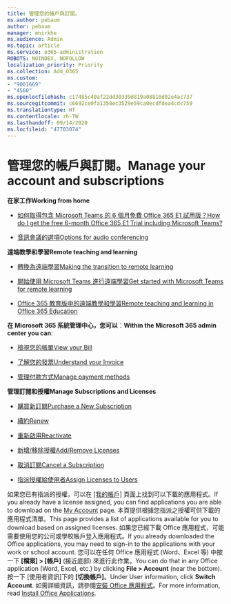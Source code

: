 ```yaml
---
title: 管理您的帳戶與訂閱。
ms.author: pebaum
author: pebaum
manager: mnirkhe
ms.audience: Admin
ms.topic: article
ms.service: o365-administration
ROBOTS: NOINDEX, NOFOLLOW
localization_priority: Priority
ms.collection: Adm_O365
ms.custom:
- "9001669"
- "4560"
ms.openlocfilehash: c17485c40af22dd30339d819a08818d02e4ac737
ms.sourcegitcommit: c6692ce0fa1358ec3529e59ca0ecdfdea4cdc759
ms.translationtype: HT
ms.contentlocale: zh-TW
ms.lasthandoff: 09/14/2020
ms.locfileid: "47703074"
---
```

# <a name="manage-your-account-and-subscriptions"></a><span data-ttu-id="6ebb2-102">管理您的帳戶與訂閱。</span><span class="sxs-lookup"><span data-stu-id="6ebb2-102">Manage your account and subscriptions</span></span>

<span data-ttu-id="6ebb2-103">**在家工作**</span><span class="sxs-lookup"><span data-stu-id="6ebb2-103">**Working from home**</span></span>
- [<span data-ttu-id="6ebb2-104">如何取得包含 Microsoft Teams 的 6 個月免費 Office 365 E1 試用版？</span><span class="sxs-lookup"><span data-stu-id="6ebb2-104">How do I get the free 6-month Office 365 E1 Trial including Microsoft Teams?</span></span>](https://docs.microsoft.com/MicrosoftTeams/e1-trial-license)

- [<span data-ttu-id="6ebb2-105">音訊會議的選項</span><span class="sxs-lookup"><span data-stu-id="6ebb2-105">Options for audio conferencing</span></span>](https://docs.microsoft.com/alchemyinsights/options-for-audio-conferencing)

<span data-ttu-id="6ebb2-106">**遠端教學和學習**</span><span class="sxs-lookup"><span data-stu-id="6ebb2-106">**Remote teaching and learning**</span></span>

- [<span data-ttu-id="6ebb2-107">轉換為遠端學習</span><span class="sxs-lookup"><span data-stu-id="6ebb2-107">Making the transition to remote learning</span></span>](https://www.microsoft.com/education/remote-learning)

- [<span data-ttu-id="6ebb2-108">開始使用 Microsoft Teams 進行遠端學習</span><span class="sxs-lookup"><span data-stu-id="6ebb2-108">Get started with Microsoft Teams for remote learning</span></span>](https://docs.microsoft.com/MicrosoftTeams/remote-learning-edu)

- [<span data-ttu-id="6ebb2-109">Office 365 教育版中的遠端教學和學習</span><span class="sxs-lookup"><span data-stu-id="6ebb2-109">Remote teaching and learning in Office 365 Education</span></span>](https://docs.microsoft.com/MicrosoftTeams/remote-learning-edu)

<span data-ttu-id="6ebb2-110">**在 Microsoft 365 系統管理中心，您可以**：</span><span class="sxs-lookup"><span data-stu-id="6ebb2-110">**Within the Microsoft 365 admin center you can**:</span></span> 

- [<span data-ttu-id="6ebb2-111">檢視您的帳單</span><span class="sxs-lookup"><span data-stu-id="6ebb2-111">View your Bill</span></span>](https://docs.microsoft.com/microsoft-365/commerce/billing-and-payments/view-your-bill-or-invoice) 

- [<span data-ttu-id="6ebb2-112">了解您的發票</span><span class="sxs-lookup"><span data-stu-id="6ebb2-112">Understand your Invoice</span></span>](https://docs.microsoft.com/microsoft-365/commerce/billing-and-payments/understand-your-invoice)

- [<span data-ttu-id="6ebb2-113">管理付款方式</span><span class="sxs-lookup"><span data-stu-id="6ebb2-113">Manage payment methods</span></span>](https://docs.microsoft.com/microsoft-365/commerce/billing-and-payments/manage-payment-methods)

<span data-ttu-id="6ebb2-114">**管理訂閱和授權**</span><span class="sxs-lookup"><span data-stu-id="6ebb2-114">**Manage Subscriptions and Licenses**</span></span> 

- [<span data-ttu-id="6ebb2-115">購買新訂閱</span><span class="sxs-lookup"><span data-stu-id="6ebb2-115">Purchase a New Subscription</span></span>](https://docs.microsoft.com/microsoft-365/commerce/subscriptions/upgrade-to-different-plan)

- [<span data-ttu-id="6ebb2-116">續約</span><span class="sxs-lookup"><span data-stu-id="6ebb2-116">Renew</span></span>](https://docs.microsoft.com/microsoft-365/commerce/subscriptions/renew-your-subscription) 

- [<span data-ttu-id="6ebb2-117">重新啟用</span><span class="sxs-lookup"><span data-stu-id="6ebb2-117">Reactivate</span></span>](https://docs.microsoft.com/microsoft-365/commerce/subscriptions/reactivate-your-subscription)

- [<span data-ttu-id="6ebb2-118">新增/移除授權</span><span class="sxs-lookup"><span data-stu-id="6ebb2-118">Add/Remove Licenses</span></span>](https://docs.microsoft.com/microsoft-365/commerce/licenses/buy-licenses)

- [<span data-ttu-id="6ebb2-119">取消訂閱</span><span class="sxs-lookup"><span data-stu-id="6ebb2-119">Cancel a Subscription</span></span>](https://docs.microsoft.com/microsoft-365/commerce/subscriptions/cancel-your-subscription)

- [<span data-ttu-id="6ebb2-120">指派授權給使用者</span><span class="sxs-lookup"><span data-stu-id="6ebb2-120">Assign Licenses to Users</span></span>](https://docs.microsoft.com/microsoft-365/admin/manage/assign-licenses-to-users)

<span data-ttu-id="6ebb2-121">如果您已有指派的授權，可以在 [[我的帳戶]](https://portal.office.com/account/#installs) 頁面上找到可以下載的應用程式。</span><span class="sxs-lookup"><span data-stu-id="6ebb2-121">If you already have a license assigned, you can find applications you are able to download on the [My Account](https://portal.office.com/account/#installs) page.</span></span> <span data-ttu-id="6ebb2-122">本頁提供根據您指派之授權可供下載的應用程式清單。</span><span class="sxs-lookup"><span data-stu-id="6ebb2-122">This page provides a list of applications available for you to download based on assigned licenses.</span></span> <span data-ttu-id="6ebb2-123">如果您已經下載 Office 應用程式，可能需要使用您的公司或學校帳戶登入應用程式。</span><span class="sxs-lookup"><span data-stu-id="6ebb2-123">If you already downloaded the Office applications, you may need to sign-in to the applications with your work or school account.</span></span> <span data-ttu-id="6ebb2-124">您可以在任何 Office 應用程式 (Word、Excel 等) 中按一下 **[檔案] > [帳戶]** (接近底部) 來進行此作業。</span><span class="sxs-lookup"><span data-stu-id="6ebb2-124">You can do that in any Office application (Word, Excel, etc.) by clicking **File > Account** (near the bottom).</span></span> <span data-ttu-id="6ebb2-125">按一下 [使用者資訊]下的 **[切換帳戶]**。</span><span class="sxs-lookup"><span data-stu-id="6ebb2-125">Under User information, click **Switch Account**.</span></span> <span data-ttu-id="6ebb2-126">如需詳細資訊，請參閱[安裝 Office 應用程式](https://docs.microsoft.com/microsoft-365/admin/setup/install-applications)。</span><span class="sxs-lookup"><span data-stu-id="6ebb2-126">For more information, read [Install Office Applications](https://docs.microsoft.com/microsoft-365/admin/setup/install-applications).</span></span> 
